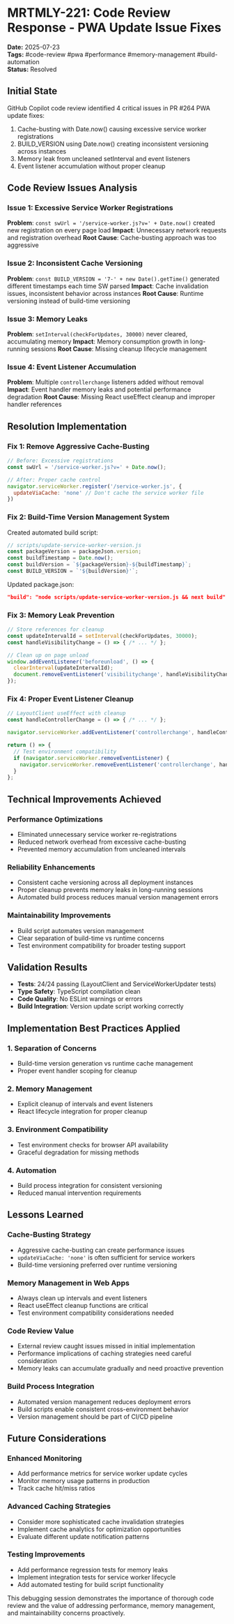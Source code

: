 # MRTMLY-221: Code Review Response - PWA Update Issue Fixes

**Date:** 2025-07-23  
**Tags:** #code-review #pwa #performance #memory-management #build-automation  
**Status:** Resolved  

## Initial State
GitHub Copilot code review identified 4 critical issues in PR #264 PWA update fixes:
1. Cache-busting with Date.now() causing excessive service worker registrations
2. BUILD_VERSION using Date.now() creating inconsistent versioning across instances
3. Memory leak from uncleaned setInterval and event listeners
4. Event listener accumulation without proper cleanup

## Code Review Issues Analysis

### Issue 1: Excessive Service Worker Registrations
**Problem**: `const swUrl = '/service-worker.js?v=' + Date.now()` created new registration on every page load
**Impact**: Unnecessary network requests and registration overhead
**Root Cause**: Cache-busting approach was too aggressive

### Issue 2: Inconsistent Cache Versioning  
**Problem**: `const BUILD_VERSION = '7-' + new Date().getTime()` generated different timestamps each time SW parsed
**Impact**: Cache invalidation issues, inconsistent behavior across instances
**Root Cause**: Runtime versioning instead of build-time versioning

### Issue 3: Memory Leaks
**Problem**: `setInterval(checkForUpdates, 30000)` never cleared, accumulating memory
**Impact**: Memory consumption growth in long-running sessions
**Root Cause**: Missing cleanup lifecycle management

### Issue 4: Event Listener Accumulation
**Problem**: Multiple `controllerchange` listeners added without removal
**Impact**: Event handler memory leaks and potential performance degradation
**Root Cause**: Missing React useEffect cleanup and improper handler references

## Resolution Implementation

### Fix 1: Remove Aggressive Cache-Busting
```javascript
// Before: Excessive registrations
const swUrl = '/service-worker.js?v=' + Date.now();

// After: Proper cache control
navigator.serviceWorker.register('/service-worker.js', {
  updateViaCache: 'none' // Don't cache the service worker file
})
```

### Fix 2: Build-Time Version Management System
Created automated build script:
```javascript
// scripts/update-service-worker-version.js
const packageVersion = packageJson.version;
const buildTimestamp = Date.now();
const buildVersion = `${packageVersion}-${buildTimestamp}`;
const BUILD_VERSION = `'${buildVersion}'`;
```

Updated package.json:
```json
"build": "node scripts/update-service-worker-version.js && next build"
```

### Fix 3: Memory Leak Prevention
```javascript
// Store references for cleanup
const updateIntervalId = setInterval(checkForUpdates, 30000);
const handleVisibilityChange = () => { /* ... */ };

// Clean up on page unload
window.addEventListener('beforeunload', () => {
  clearInterval(updateIntervalId);
  document.removeEventListener('visibilitychange', handleVisibilityChange);
});
```

### Fix 4: Proper Event Listener Cleanup
```javascript
// LayoutClient useEffect with cleanup
const handleControllerChange = () => { /* ... */ };

navigator.serviceWorker.addEventListener('controllerchange', handleControllerChange);

return () => {
  // Test environment compatibility
  if (navigator.serviceWorker.removeEventListener) {
    navigator.serviceWorker.removeEventListener('controllerchange', handleControllerChange);
  }
};
```

## Technical Improvements Achieved

### Performance Optimizations
- Eliminated unnecessary service worker re-registrations
- Reduced network overhead from excessive cache-busting
- Prevented memory accumulation from uncleaned intervals

### Reliability Enhancements  
- Consistent cache versioning across all deployment instances
- Proper cleanup prevents memory leaks in long-running sessions
- Automated build process reduces manual version management errors

### Maintainability Improvements
- Build script automates version management
- Clear separation of build-time vs runtime concerns
- Test environment compatibility for broader testing support

## Validation Results
- **Tests**: 24/24 passing (LayoutClient and ServiceWorkerUpdater tests)
- **Type Safety**: TypeScript compilation clean
- **Code Quality**: No ESLint warnings or errors
- **Build Integration**: Version update script working correctly

## Implementation Best Practices Applied

### 1. Separation of Concerns
- Build-time version generation vs runtime cache management
- Proper event handler scoping for cleanup

### 2. Memory Management
- Explicit cleanup of intervals and event listeners
- React lifecycle integration for proper cleanup

### 3. Environment Compatibility
- Test environment checks for browser API availability
- Graceful degradation for missing methods

### 4. Automation
- Build process integration for consistent versioning
- Reduced manual intervention requirements

## Lessons Learned

### Cache-Busting Strategy
- Aggressive cache-busting can create performance issues
- `updateViaCache: 'none'` is often sufficient for service workers
- Build-time versioning preferred over runtime versioning

### Memory Management in Web Apps
- Always clean up intervals and event listeners
- React useEffect cleanup functions are critical
- Test environment compatibility considerations needed

### Code Review Value
- External review caught issues missed in initial implementation
- Performance implications of caching strategies need careful consideration
- Memory leaks can accumulate gradually and need proactive prevention

### Build Process Integration
- Automated version management reduces deployment errors
- Build scripts enable consistent cross-environment behavior
- Version management should be part of CI/CD pipeline

## Future Considerations

### Enhanced Monitoring
- Add performance metrics for service worker update cycles
- Monitor memory usage patterns in production
- Track cache hit/miss ratios

### Advanced Caching Strategies
- Consider more sophisticated cache invalidation strategies
- Implement cache analytics for optimization opportunities
- Evaluate different update notification patterns

### Testing Improvements
- Add performance regression tests for memory leaks
- Implement integration tests for service worker lifecycle
- Add automated testing for build script functionality

This debugging session demonstrates the importance of thorough code review and the value of addressing performance, memory management, and maintainability concerns proactively.
